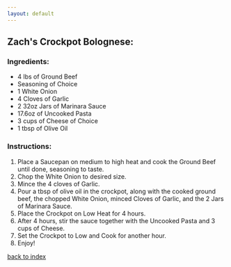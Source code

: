 ```yaml
---
layout: default
---
```


## Zach's Crockpot Bolognese:

### Ingredients: 

- 4 lbs of Ground Beef
- Seasoning of Choice
- 1 White Onion
- 4 Cloves of Garlic
- 2 32oz Jars of Marinara Sauce
- 17.6oz of Uncooked Pasta
- 3 cups of Cheese of Choice
- 1 tbsp of Olive Oil

### Instructions: 

1. Place a Saucepan on medium to high heat and cook the Ground Beef until done, seasoning to taste.
2. Chop the White Onion to desired size.
3. Mince the 4 cloves of Garlic.
4. Pour a tbsp of olive oil in the crockpot, along with the cooked ground beef, the chopped White Onion, minced Cloves of Garlic, and the 2 Jars of Marinara Sauce.
5. Place the Crockpot on Low Heat for 4 hours.
6. After 4 hours, stir the sauce together with the Uncooked Pasta and 3 cups of Cheese.
7. Set the Crockpot to Low and Cook for another hour.
8. Enjoy!


<!--
Keep this link to return to the index
-->
[back to index](../)